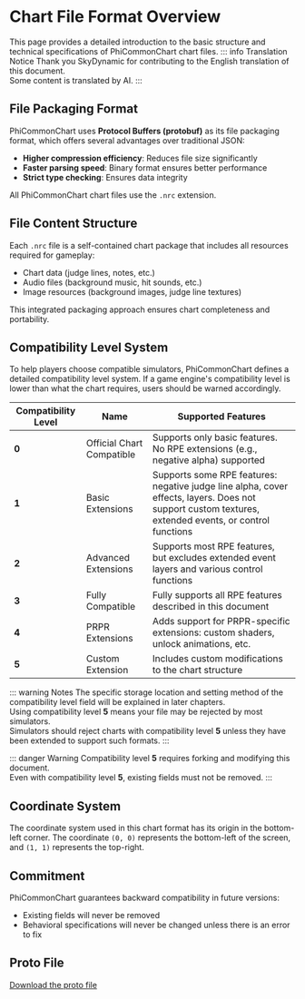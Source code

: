# Chart File Format Overview

This page provides a detailed introduction to the basic structure and technical specifications of PhiCommonChart chart files.
::: info Translation Notice
Thank you SkyDynamic for contributing to the English translation of this document.  
Some content is translated by AI.
:::

## File Packaging Format

PhiCommonChart uses **Protocol Buffers (protobuf)** as its file packaging format, which offers several advantages over traditional JSON:

- **Higher compression efficiency**: Reduces file size significantly
- **Faster parsing speed**: Binary format ensures better performance
- **Strict type checking**: Ensures data integrity

All PhiCommonChart chart files use the `.nrc` extension.

## File Content Structure

Each `.nrc` file is a self-contained chart package that includes all resources required for gameplay:

- Chart data (judge lines, notes, etc.)
- Audio files (background music, hit sounds, etc.)
- Image resources (background images, judge line textures)

This integrated packaging approach ensures chart completeness and portability.

## Compatibility Level System

To help players choose compatible simulators, PhiCommonChart defines a detailed compatibility level system. If a game engine's compatibility level is lower than what the chart requires, users should be warned accordingly.

| Compatibility Level | Name                      | Supported Features                                                                                                                                    |
|---------------------|---------------------------|-------------------------------------------------------------------------------------------------------------------------------------------------------|
| **0**               | Official Chart Compatible | Supports only basic features. No RPE extensions (e.g., negative alpha) supported                                                                      |
| **1**               | Basic Extensions          | Supports some RPE features: negative judge line alpha, cover effects, layers. Does not support custom textures, extended events, or control functions |
| **2**               | Advanced Extensions       | Supports most RPE features, but excludes extended event layers and various control functions                                                          |
| **3**               | Fully Compatible          | Fully supports all RPE features described in this document                                                                                            |
| **4**               | PRPR Extensions           | Adds support for PRPR-specific extensions: custom shaders, unlock animations, etc.                                                                    |
| **5**               | Custom Extension          | Includes custom modifications to the chart structure                                                                                                  |

::: warning Notes
The specific storage location and setting method of the compatibility level field will be explained in later chapters.  
Using compatibility level **5** means your file may be rejected by most simulators.  
Simulators should reject charts with compatibility level **5** unless they have been extended to support such formats.
:::

::: danger Warning
Compatibility level **5** requires forking and modifying this document.  
Even with compatibility level **5**, existing fields must not be removed.
:::

## Coordinate System

The coordinate system used in this chart format has its origin in the bottom-left corner. The coordinate `(0, 0)` represents the bottom-left of the screen, and `(1, 1)` represents the top-right.

## Commitment

PhiCommonChart guarantees backward compatibility in future versions:
- Existing fields will never be removed
- Behavioral specifications will never be changed unless there is an error to fix

## Proto File
[Download the proto file](https://www.nuanr-mxi.com/api/files/download/common_chart.proto)
